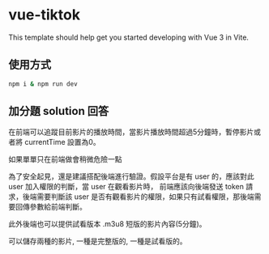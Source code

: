 # vue-tiktok

This template should help get you started developing with Vue 3 in Vite.

## 使用方式

```sh
npm i & npm run dev
```
## 加分題 solution 回答

在前端可以追蹤目前影片的播放時間，當影片播放時間超過5分鐘時，暫停影片或者將 currentTime 設置為0。

如果單單只在前端做會稍微危險一點

為了安全起見，還是建議搭配後端進行驗證。假設平台是有 user 的，應該對此 user 加入權限的判斷，當 user 在觀看影片時，
前端應該向後端發送 token 請求，後端需要判斷該 user 是否有觀看影片的權限，如果只有試看權限，那後端需要回傳參數給前端判斷。

此外後端也可以提供試看版本 .m3u8 短版的影片內容(5分鐘)。

可以儲存兩種的影片, 一種是完整版的, 一種是試看版的。
